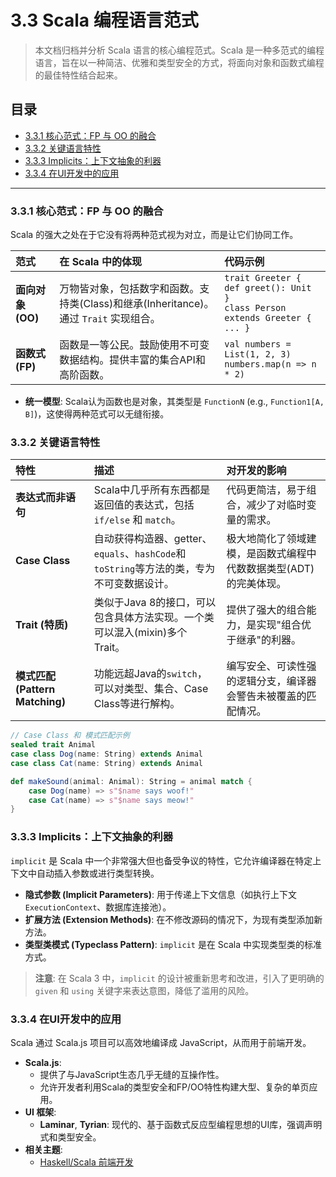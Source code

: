 # 3.3 Scala 编程语言范式

> 本文档归档并分析 Scala 语言的核心编程范式。Scala 是一种多范式的编程语言，旨在以一种简洁、优雅和类型安全的方式，将面向对象和函数式编程的最佳特性结合起来。

## 目录

- [3.3.1 核心范式：FP 与 OO 的融合](#331-核心范式fp-与-oo-的融合)
- [3.3.2 关键语言特性](#332-关键语言特性)
- [3.3.3 Implicits：上下文抽象的利器](#333-implicits上下文抽象的利器)
- [3.3.4 在UI开发中的应用](#334-在ui开发中的应用)

---

### 3.3.1 核心范式：FP 与 OO 的融合

Scala 的强大之处在于它没有将两种范式视为对立，而是让它们协同工作。

| 范式 | 在 Scala 中的体现 | 代码示例 |
| :--- | :--- | :--- |
| **面向对象 (OO)** | 万物皆对象，包括数字和函数。支持类(Class)和继承(Inheritance)。通过 `Trait` 实现组合。 | `trait Greeter { def greet(): Unit }`<br>`class Person extends Greeter { ... }` |
| **函数式 (FP)** | 函数是一等公民。鼓励使用不可变数据结构。提供丰富的集合API和高阶函数。 | `val numbers = List(1, 2, 3)`<br>`numbers.map(n => n * 2)` |

- **统一模型**: Scala认为函数也是对象，其类型是 `FunctionN` (e.g., `Function1[A, B]`)，这使得两种范式可以无缝衔接。

### 3.3.2 关键语言特性

| 特性 | 描述 | 对开发的影响 |
| :--- | :--- | :--- |
| **表达式而非语句** | Scala中几乎所有东西都是返回值的表达式，包括 `if/else` 和 `match`。 | 代码更简洁，易于组合，减少了对临时变量的需求。 |
| **Case Class** | 自动获得构造器、getter、`equals`、`hashCode`和`toString`等方法的类，专为不可变数据设计。 | 极大地简化了领域建模，是函数式编程中代数数据类型(ADT)的完美体现。 |
| **Trait (特质)** | 类似于Java 8的接口，可以包含具体方法实现。一个类可以混入(mixin)多个Trait。 | 提供了强大的组合能力，是实现"组合优于继承"的利器。 |
| **模式匹配 (Pattern Matching)** | 功能远超Java的`switch`，可以对类型、集合、Case Class等进行解构。 | 编写安全、可读性强的逻辑分支，编译器会警告未被覆盖的匹配情况。 |

```scala
// Case Class 和 模式匹配示例
sealed trait Animal
case class Dog(name: String) extends Animal
case class Cat(name: String) extends Animal

def makeSound(animal: Animal): String = animal match {
    case Dog(name) => s"$name says woof!"
    case Cat(name) => s"$name says meow!"
}
```

### 3.3.3 Implicits：上下文抽象的利器

`implicit` 是 Scala 中一个非常强大但也备受争议的特性，它允许编译器在特定上下文中自动插入参数或进行类型转换。

- **隐式参数 (Implicit Parameters)**: 用于传递上下文信息（如执行上下文`ExecutionContext`、数据库连接池）。
- **扩展方法 (Extension Methods)**: 在不修改源码的情况下，为现有类型添加新方法。
- **类型类模式 (Typeclass Pattern)**: `implicit` 是在 Scala 中实现类型类的标准方式。

> **注意**: 在 Scala 3 中，`implicit` 的设计被重新思考和改进，引入了更明确的 `given` 和 `using` 关键字来表达意图，降低了滥用的风险。

### 3.3.4 在UI开发中的应用

Scala 通过 Scala.js 项目可以高效地编译成 JavaScript，从而用于前端开发。

- **Scala.js**:
    - 提供了与JavaScript生态几乎无缝的互操作性。
    - 允许开发者利用Scala的类型安全和FP/OO特性构建大型、复杂的单页应用。
- **UI 框架**:
    - **Laminar**, **Tyrian**: 现代的、基于函数式反应型编程思想的UI库，强调声明式和类型安全。
- **相关主题**:
    - [Haskell/Scala 前端开发](../2.技术栈与框架/2.4%20Haskell-Scala前端.md)
